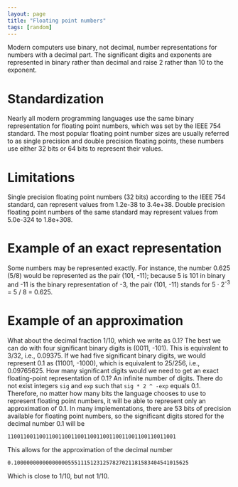 ```yaml
---
layout: page
title: "Floating point numbers"
tags: [random]
---
```


Modern computers use binary, not decimal, number representations for numbers
with a decimal part. The significant digits and exponents are represented in
binary rather than decimal and raise 2 rather than 10 to the exponent.

# Standardization

Nearly all modern programming languages use the same binary representation for
floating point numbers, which was set by the IEEE 754 standard. The most popular
floating point number sizes are usually referred to as single precision and
double precision floating points, these numbers use either 32 bits or 64 bits to
represent their values.

# Limitations

Single precision floating point numbers (32 bits) according to the IEEE 754
standard, can represent values from 1.2e-38 to 3.4e+38. Double precision
floating point numbers of the same standard may represent values from 5.0e-324
to 1.8e+308.

# Example of an exact representation

Some numbers may be represented exactly. For instance, the number 0.625 (5/8)
would be represented as the pair (101, -11); because 5 is 101 in binary and -11
is the binary representation of -3, the pair (101, -11) stands for 5 ·
2<sup>-3</sup> = 5 / 8 = 0.625.

# Example of an approximation

What about the decimal fraction 1/10, which we write as 0.1? The best we can do
with four significant binary digits is (0011, -101). This is equivalent to 3/32,
i.e., 0.09375. If we had five significant binary digits, we would represent 0.1
as (11001, -1000), which is equivalent to 25/256, i.e., 0.09765625. How many
significant digits would we need to get an exact floating-point representation
of 0.1? An infinite number of digits. There do not exist integers `sig` and
`exp` such that `sig * 2 ^ -exp` equals 0.1. Therefore, no matter how many bits
the language chooses to use to represent floating point numbers, it will be able
to represent only an approximation of 0.1. In many implementations, there are 53
bits of precision available for floating point numbers, so the significant
digits stored for the decimal number 0.1 will be

    11001100110011001100110011001100110011001100110011001

This allows for the approximation of the decimal number

    0.1000000000000000055511151231257827021181583404541015625

Which is close to 1/10, but not 1/10.


